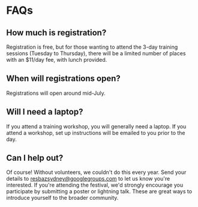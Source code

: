 # FAQs

## How much is registration?

Registration is free, but for those wanting to attend the 3-day training sessions (Tuesday to Thursday), there will be a limited number of places with an $11/day fee, with lunch provided.

## When will registrations open?

Registrations will open around mid-July.

## Will I need a laptop?

If you attend a training workshop, you will generally need a laptop. If you attend a workshop, set up instructions will be emailed to you prior to the day.

## Can I help out?

Of course! Without volunteers, we couldn't do this every year. Send your details to resbazsydney@googlegroups.com to let us know you're interested. If you're attending the festival, we'd strongly encourage you participate by submitting a poster or lightning talk. These are great ways to introduce yourself to the broader community.